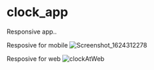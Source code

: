 # clock_app
Responsive app..

Resposive for mobile
![Screenshot_1624312278](https://user-images.githubusercontent.com/71941881/122901619-fcabeb80-d34d-11eb-9c0f-142b2855d5de.png)

Resposive for web
![clockAtWeb](https://user-images.githubusercontent.com/71941881/122911621-c5423c80-d357-11eb-81ba-81eb45061153.png)
